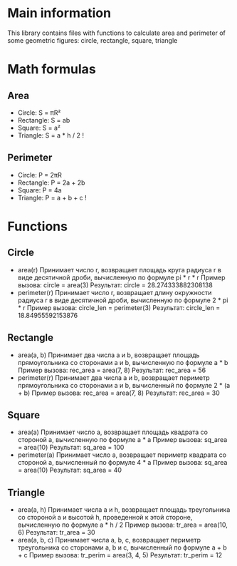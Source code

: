 # Main information
This library contains files with functions to calculate area and perimeter of some geometric figures: circle, rectangle, square, triangle

# Math formulas
## Area
- Circle: S = πR²
- Rectangle: S = ab
- Square: S = a²
- Triangle: S = a * h / 2 !

## Perimeter
- Circle: P = 2πR
- Rectangle: P = 2a + 2b
- Square: P = 4a
- Triangle: P = a + b + c !

# Functions
## Circle

- area(r)
Принимает число r, возвращает площадь круга радиуса r в виде десятичной дроби, вычисленную по формуле pi * r * r
    Пример вызова:
        circle = area(3)
    Результат:
        circle = 28.274333882308138
- perimeter(r)
Принимает число r, возвращает длину окружности радиуса r в виде десятичной дроби, вычисленную по формуле 2 * pi * r
    Пример вызова:
        circle_len = perimeter(3)
    Результат:
        circle_len = 18.84955592153876

## Rectangle

- area(a, b)
Принимает два числа a и b, возвращает площадь прямоугольника co сторонами a и b, вычисленную по формуле a * b 
    Пример вызова:
        rec_area = area(7, 8)
    Результат:
        rec_area = 56
- perimeter(r)
Принимает два числа a и b, возвращает периметр прямоугольника co сторонами a и b, вычисленный по формуле 2 * (a + b)
    Пример вызова:
        rec_area = area(7, 8)
    Результат:
        rec_area = 30

## Square

- area(a)
Принимает число a, возвращает площадь квадрата co стороной a, вычисленную по формуле a * a 
    Пример вызова:
        sq_area = area(10)
    Результат:
        sq_area = 100
- perimeter(a)
Принимает число a, возвращает периметр квадрата co стороной a, вычисленный по формуле 4 * a 
    Пример вызова:
        sq_area = area(10)
    Результат:
        sq_area = 40

## Triangle

- area(a, h)
Принимает числа a и h, возвращает площадь треугольника co стороной a и высотой h, проведенной к этой стороне, вычисленную по формуле a * h / 2
    Пример вызова:
        tr_area = area(10, 6)
    Результат:
        tr_area = 30
- area(a, b, c)
Принимает числа a, b, c, возвращает периметр треугольника co сторонами a, b и c, вычисленный по формуле a + b + c
    Пример вызова:
        tr_perim = area(3, 4, 5)
    Результат:
        tr_perim = 12

